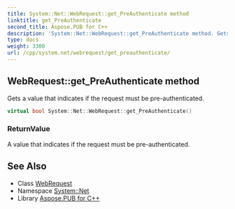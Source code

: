 ```yaml
---
title: System::Net::WebRequest::get_PreAuthenticate method
linktitle: get_PreAuthenticate
second_title: Aspose.PUB for C++
description: 'System::Net::WebRequest::get_PreAuthenticate method. Gets a value that indicates if the request must be pre-authenticated in C++.'
type: docs
weight: 3300
url: /cpp/system.net/webrequest/get_preauthenticate/
---
```

## WebRequest::get_PreAuthenticate method


Gets a value that indicates if the request must be pre-authenticated.

```cpp
virtual bool System::Net::WebRequest::get_PreAuthenticate()
```


### ReturnValue

A value that indicates if the request must be pre-authenticated.

## See Also

* Class [WebRequest](../)
* Namespace [System::Net](../../)
* Library [Aspose.PUB for C++](../../../)
